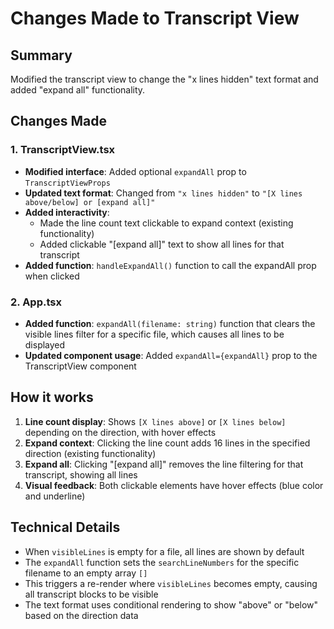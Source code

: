 # Changes Made to Transcript View

## Summary
Modified the transcript view to change the "x lines hidden" text format and added "expand all" functionality.

## Changes Made

### 1. TranscriptView.tsx
- **Modified interface**: Added optional `expandAll` prop to `TranscriptViewProps`
- **Updated text format**: Changed from `"x lines hidden"` to `"[X lines above/below] or [expand all]"`
- **Added interactivity**: 
  - Made the line count text clickable to expand context (existing functionality)
  - Added clickable "[expand all]" text to show all lines for that transcript
- **Added function**: `handleExpandAll()` function to call the expandAll prop when clicked

### 2. App.tsx
- **Added function**: `expandAll(filename: string)` function that clears the visible lines filter for a specific file, which causes all lines to be displayed
- **Updated component usage**: Added `expandAll={expandAll}` prop to the TranscriptView component

## How it works

1. **Line count display**: Shows `[X lines above]` or `[X lines below]` depending on the direction, with hover effects
2. **Expand context**: Clicking the line count adds 16 lines in the specified direction (existing functionality)
3. **Expand all**: Clicking "[expand all]" removes the line filtering for that transcript, showing all lines
4. **Visual feedback**: Both clickable elements have hover effects (blue color and underline)

## Technical Details

- When `visibleLines` is empty for a file, all lines are shown by default
- The `expandAll` function sets the `searchLineNumbers` for the specific filename to an empty array `[]`
- This triggers a re-render where `visibleLines` becomes empty, causing all transcript blocks to be visible
- The text format uses conditional rendering to show "above" or "below" based on the direction data